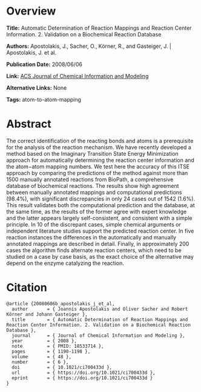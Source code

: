 # Overview
**Title:**
Automatic Determination of Reaction Mappings and Reaction Center Information. 2. Validation on a Biochemical Reaction Database

**Authors:**
Apostolakis, J., Sacher, O., Körner, R., and Gasteiger, J. |
Apostolakis, J. et al.

**Publication Date:**
2008/06/06

**Link:**
[ACS Journal of Chemical Information and Modeling](https://pubs.acs.org/doi/10.1021/ci700433d)

**Alternative Links:**
None

**Tags:**
atom-to-atom-mapping


# Abstract
The correct identification of the reacting bonds and atoms is a prerequisite for the analysis of the reaction mechanism.
We have recently developed a method based on the Imaginary Transition State Energy Minimization approach for automatically determining the reaction center information and the atom−atom mapping numbers.
We test here the accuracy of this ITSE approach by comparing the predictions of the method against more than 1500 manually annotated reactions from BioPath, a comprehensive database of biochemical reactions.
The results show high agreement between manually annotated mappings and computational predictions (98.4%), with significant discrepancies in only 24 cases out of 1542 (1.6%).
This result validates both the computational prediction and the database, at the same time, as the results of the former agree with expert knowledge and the latter appears largely self-consistent, and consistent with a simple principle.
In 10 of the discrepant cases, simple chemical arguments or independent literature studies support the predicted reaction center.
In five reaction instances the differences in the automatically and manually annotated mappings are described in detail.
Finally, in approximately 200 cases the algorithm finds alternate reaction centers, which need to be studied on a case by case basis, as the exact choice of the alternative may depend on the enzyme catalyzing the reaction.


# Citation
```
@article {20080606b_apostolakis_j_et_al,
  author       = { Joannis Apostolakis and Oliver Sacher and Robert Körner and Johann Gasteiger },
  title        = { Automatic Determination of Reaction Mappings and Reaction Center Information. 2. Validation on a Biochemical Reaction Database },
  journal      = { Journal of Chemical Information and Modeling },
  year         = { 2008 },
  note         = { PMID: 18533714 },
  pages        = { 1190-1198 },
  volume       = { 48 },
  number       = { 6 },
  doi          = { 10.1021/ci700433d },
  url          = { https://doi.org/10.1021/ci700433d },
  eprint       = { https://doi.org/10.1021/ci700433d }
}
```

